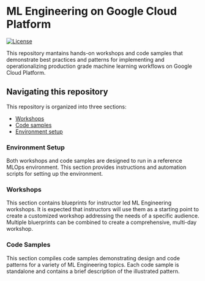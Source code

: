 # ML Engineering on Google Cloud Platform

[![License](https://img.shields.io/badge/License-Apache%202.0-blue.svg)](LICENSE)


This repository mantains hands-on workshops and code samples that demonstrate best practices and patterns for implementing and operationalizing production grade machine learning workflows on Google Cloud Platform. 

## Navigating this repository
This repository is organized into three sections:
- [Workshops](./workshops/README.md)
- [Code samples](./examples/README.md)
- [Environment setup](./environment-setup/README.md)

### Environment Setup

Both workshops and code samples are designed to run in a reference MLOps environment. This section provides instructions and automation scripts for setting up the environment.

### Workshops
This section contains blueprints for instructor led ML Engineering workshops. It is expected that instructors will use them as a starting point to create a customized workshop addressing the needs of a specific audience. Multiple bluerprints can be combined to create a comprehensive, multi-day workshop. 

### Code Samples
This section compiles code samples demonstrating design and code patterns for a variety of ML Engineering topics. Each code sample is standalone and contains a brief description of the illustrated pattern. 



